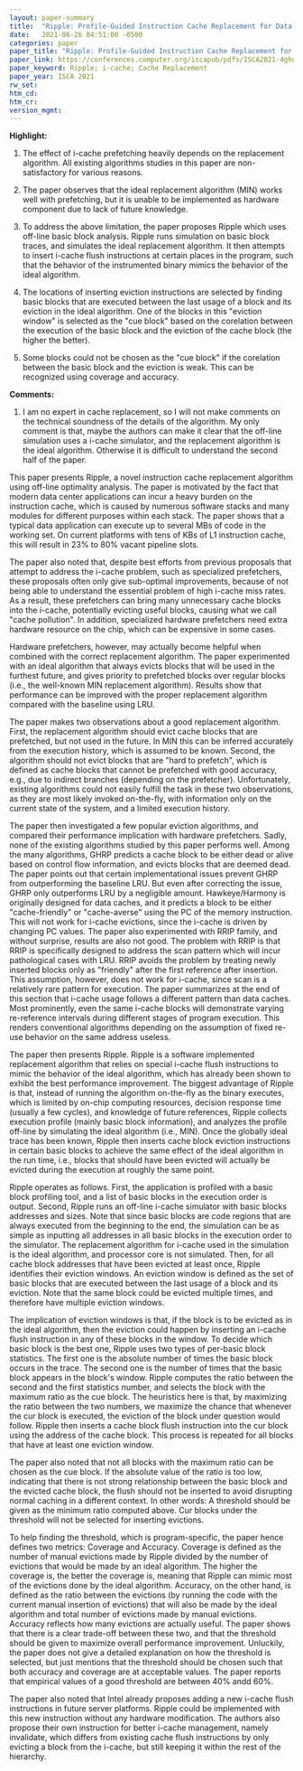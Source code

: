 ```yaml
---
layout: paper-summary
title:  "Ripple: Profile-Guided Instruction Cache Replacement for Data Center Applications"
date:   2021-06-26 04:51:00 -0500
categories: paper
paper_title: "Ripple: Profile-Guided Instruction Cache Replacement for Data Center Applications"
paper_link: https://conferences.computer.org/iscapub/pdfs/ISCA2021-4ghucdBnCWYB7ES2Pe4YdT/333300a734/333300a734.pdf
paper_keyword: Ripple; i-cache; Cache Replacement
paper_year: ISCA 2021
rw_set:
htm_cd:
htm_cr:
version_mgmt:
---
```


**Highlight:**

1. The effect of i-cache prefetching heavily depends on the replacement algorithm. All existing algorithms studies
   in this paper are non-satisfactory for various reasons.

2. The paper observes that the ideal replacement algorithm (MIN) works well with prefetching, but it is unable to
   be implemented as hardware component due to lack of future knowledge.

3. To address the above limitation, the paper proposes Ripple which uses off-line basic block analysis.
   Ripple runs simulation on basic block traces, and simulates the ideal replacement algorithm.
   It then attempts to insert i-cache flush instructions at certain places in the program, such that the 
   behavior of the instrumented binary mimics the behavior of the ideal algorithm.

4. The locations of inserting eviction instructions are selected by finding basic blocks that are 
   executed between the last usage of a block and its eviction in the ideal algorithm.
   One of the blocks in this "eviction window" is selected as the "cue block" based on the corelation between 
   the execution of the 
   basic block and the eviction of the cache block (the higher the better).

5. Some blocks could not be chosen as the "cue block" if the corelation between the basic block and the eviction
   is weak. This can be recognized using coverage and accuracy.

**Comments:**

1. I am no expert in cache replacement, so I will not make comments on the technical soundness of the 
   details of the algorithm.
   My only comment is that, maybe the authors can make it clear that the off-line simulation uses a i-cache
   simulator, and the replacement algorithm is the ideal algorithm. 
   Otherwise it is difficult to understand the second half of the paper.

This paper presents Ripple, a novel instruction cache replacement algorithm using off-line optimality analysis.
The paper is motivated by the fact that modern data center applications can incur a heavy burden on the instruction
cache, which is caused by numerous software stacks and many modules for different purposes within each stack.
The paper shows that a typical data application can execute up to several MBs of code in the working set.
On current platforms with tens of KBs of L1 instruction cache, this will result in 23% to 80% vacant pipeline slots.

The paper also noted that, despite best efforts from previous proposals that attempt to address the i-cache problem,
such as specialized prefetchers, these proposals often only give sub-optimal improvements, because of not being
able to understand the essential problem of high i-cache miss rates.
As a result, these prefetchers can bring many unnecessary cache blocks into the i-cache, potentially evicting
useful blocks, causing what we call "cache pollution". 
In addition, specialized hardware prefetchers need extra hardware resource on the chip, which can be expensive 
in some cases.

Hardware prefetchers, however, may actually become helpful when combined with the correct replacement algorithm.
The paper experimented with an ideal algorithm that always evicts blocks that will be used in the furthest future,
and gives priority to prefetched blocks over regular blocks (i.e., the well-known MIN replacement algorithm). 
Results show that performance can be improved with the proper replacement algorithm compared with the baseline
using LRU.

The paper makes two observations about a good replacement algorithm. 
First, the replacement algorithm should evict cache blocks that are prefetched, but not used in the future. In
MIN this can be inferred accurately from the execution history, which is assumed to be known.
Second, the algorithm should not evict blocks that are "hard to prefetch", which is defined as cache blocks
that cannot be prefetched with good accuracy, e.g., due to indirect branches (depending on the prefetcher).
Unfortunately, existing algorithms could not easily fulfill the task in these two observations, as they are 
most likely invoked on-the-fly, with information only on the current state of the system, and a limited execution 
history.

The paper then investigated a few popular eviction algorithms, and compared their performance implication with hardware 
prefetchers. Sadly, none of the existing algorithms studied by this paper performs well.
Among the many algorithms, GHRP predicts a cache block to be either dead or alive based on control flow information,
and evicts blocks that are deemed dead. The paper points out that certain implementational issues prevent GHRP
from outperforming the baseline LRU. But even after correcting the issue, GHRP only outperforms LRU by a negligible 
amount.
Hawkeye/Harmony is originally designed for data caches, and it predicts a block to be either "cache-friendly" or
"cache-averse" using the PC of the memory instruction. This will not work for i-cache evictions, since the 
i-cache is driven by changing PC values.
The paper also experimented with RRIP family, and without surprise, results are also not good. The problem with 
RRIP is that RRIP is specifically designed to address the scan pattern which will incur pathological cases with LRU.
RRIP avoids the problem by treating newly inserted blocks only as "friendly" after the first reference after insertion.
This assumption, however, does not work for i-cache, since scan is a relatively rare pattern for execution.
The paper summarizes at the end of this section that i-cache usage follows a different pattern than data caches.
Most prominently, even the same i-cache blocks will demonstrate varying re-reference intervals during different
stages of program execution. This renders conventional algorithms depending on the assumption of fixed re-use 
behavior on the same address useless.

The paper then presents Ripple. Ripple is a software implemented replacement algorithm that relies on special
i-cache flush instructions to mimic the behavior of the ideal algorithm, which has already been shown to exhibit
the best performance improvement.
The biggest advantage of Ripple is that, instead of running the algorithm on-the-fly as the binary executes,
which is limited by on-chip computing resources, decision response time (usually a few cycles), and knowledge of 
future references, Ripple collects execution profile (mainly basic block information), and analyzes the profile
off-line by simulating the ideal algorithm (i.e., MIN).
Once the globally ideal trace has been known, Ripple then inserts cache block eviction instructions in certain basic 
blocks to achieve the same effect of the ideal algorithm in the run time, i.e., blocks that should have been evicted
will actually be evicted during the execution at roughly the same point.

Ripple operates as follows. First, the application is profiled with a basic block profiling tool, and a list of 
basic blocks in the execution order is output. 
Second, Ripple runs an off-line i-cache simulator with basic blocks addresses and sizes. Note that since basic blocks
are code regions that are always executed from the beginning to the end, the simulation can be as simple as inputting
all addresses in all basic blocks in the execution order to the simulator. 
The replacement algorithm for i-cache used in the simulation is the ideal algorithm, and processor core is not 
simulated.
Then, for all cache block addresses that have been evicted at least once, Ripple identifies their eviction windows.
An eviction window is defined as the set of basic blocks that are executed between the last usage of a block and its 
eviction. Note that the same block could be evicted multiple times, and therefore have multiple eviction windows.

The implication of eviction windows is that, if the block is to be evicted as in the ideal algorithm, then the 
eviction could happen by inserting an i-cache flush instruction in any of these blocks in the window. 
To decide which basic block is the best one, Ripple uses two types of per-basic block statistics.
The first one is the absolute number of times the basic block occurs in the trace.
The second one is the number of times that the basic block appears in the block's window.
Ripple computes the ratio between the second and the first statistics number, and selects the block with the maximum
ratio as the cue block.
The heuristics here is that, by maximizing the ratio between the two numbers, we maximize the chance that whenever the
cur block is executed, the eviction of the block under question would follow. 
Ripple then inserts a cache block flush instruction into the cur block using the address of the cache block.
This process is repeated for all blocks that have at least one eviction window.

The paper also noted that not all blocks with the maximum ratio can be chosen as the cue block.
If the absolute value of the ratio is too low, indicating that there is not strong relationship between the basic block
and the evicted cache block, the flush should not be inserted to avoid disrupting normal caching in a different context.
In other words: A threshold should be given as the minimum ratio computed above. Cur blocks under the threshold
will not be selected for inserting evictions.

To help finding the threshold, which is program-specific, the paper hence defines two metrics: Coverage and Accuracy.
Coverage is defined as the number of manual evictions made by Ripple divided by the number of evictions that would be
made by an ideal algorithm. The higher the coverage is, the better the coverage is, meaning that Ripple can 
mimic most of the evictions done by the ideal algorithm.
Accuracy, on the other hand, is defined as the ratio between the evictions (by running the code with the current
manual insertion of evictions) that will also be made by the ideal algorithm and total number of evictions made by
manual evictions. Accuracy reflects how many evictions are actually useful.
The paper shows that there is a clear trade-off between these two, and that the threshold should be given to maximize
overall performance improvement.
Unluckily, the paper does not give a detailed explanation on how the threshold is selected, but just mentions that the
threshold should be chosen such that both accuracy and coverage are at acceptable values.
The paper reports that empirical values of a good threshold are between 40% andd 60%.

The paper also noted that Intel already proposes adding a new i-cache flush instructions in future server platforms.
Ripple could be implemented with this new instruction without any hardware modification.
The authors also propose their own instruction for better i-cache management, namely invalidate, which differs from
existing cache flush instructions by only evicting a block from the i-cache, but still keeping it within the rest 
of the hierarchy.

